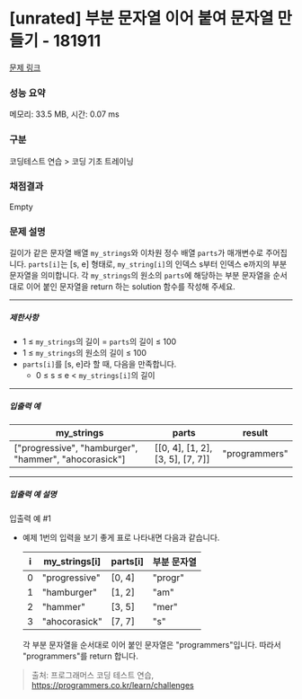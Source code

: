 # [unrated] 부분 문자열 이어 붙여 문자열 만들기 - 181911 

[문제 링크](https://school.programmers.co.kr/learn/courses/30/lessons/181911) 

### 성능 요약

메모리: 33.5 MB, 시간: 0.07 ms

### 구분

코딩테스트 연습 > 코딩 기초 트레이닝

### 채점결과

Empty

### 문제 설명

<p>길이가 같은 문자열 배열 <code>my_strings</code>와 이차원 정수 배열 <code>parts</code>가 매개변수로 주어집니다. <code>parts[i]</code>는 [s, e] 형태로, <code>my_string[i]</code>의 인덱스 s부터 인덱스 e까지의 부분 문자열을 의미합니다. 각 <code>my_strings</code>의 원소의 <code>parts</code>에 해당하는 부분 문자열을 순서대로 이어 붙인 문자열을 return 하는 solution 함수를 작성해 주세요.</p>

<hr>

<h5>제한사항</h5>

<ul>
<li>1 ≤ <code>my_strings</code>의 길이 = <code>parts</code>의 길이 ≤ 100</li>
<li>1 ≤ <code>my_strings</code>의 원소의 길이 ≤ 100</li>
<li><code>parts[i]</code>를 [s, e]라 할 때, 다음을 만족합니다.

<ul>
<li>0 ≤ s ≤ e &lt; <code>my_strings[i]</code>의 길이</li>
</ul></li>
</ul>

<hr>

<h5>입출력 예</h5>
<table class="table">
        <thead><tr>
<th>my_strings</th>
<th>parts</th>
<th>result</th>
</tr>
</thead>
        <tbody><tr>
<td>["progressive", "hamburger", "hammer", "ahocorasick"]</td>
<td>[[0, 4], [1, 2], [3, 5], [7, 7]]</td>
<td>"programmers"</td>
</tr>
</tbody>
      </table>
<hr>

<h5>입출력 예 설명</h5>

<p>입출력 예 #1</p>

<ul>
<li><p>예제 1번의 입력을 보기 좋게 표로 나타내면 다음과 같습니다.</p>
<table class="table">
        <thead><tr>
<th>i</th>
<th>my_strings[i]</th>
<th>parts[i]</th>
<th>부분 문자열</th>
</tr>
</thead>
        <tbody><tr>
<td>0</td>
<td>"progressive"</td>
<td>[0, 4]</td>
<td>"progr"</td>
</tr>
<tr>
<td>1</td>
<td>"hamburger"</td>
<td>[1, 2]</td>
<td>"am"</td>
</tr>
<tr>
<td>2</td>
<td>"hammer"</td>
<td>[3, 5]</td>
<td>"mer"</td>
</tr>
<tr>
<td>3</td>
<td>"ahocorasick"</td>
<td>[7, 7]</td>
<td>"s"</td>
</tr>
</tbody>
      </table>
<p>각 부분 문자열을 순서대로 이어 붙인 문자열은 "programmers"입니다. 따라서 "programmers"를 return 합니다.</p></li>
</ul>


> 출처: 프로그래머스 코딩 테스트 연습, https://programmers.co.kr/learn/challenges